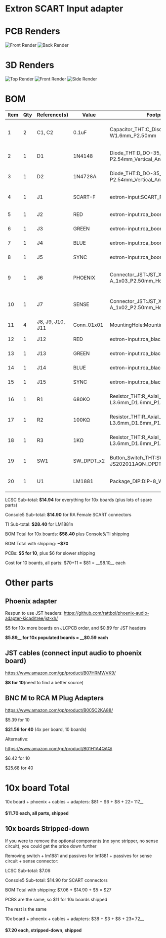 Extron SCART Input adapter
==========================

PCB Renders
===========

![Front Render](renders/front.png)
![Back Render](renders/back.png)

3D Renders
==========
![Top Render](renders/3d-top.png)
![Front Render](renders/3d-front.png)
![Side Render](renders/3d-side.png)

BOM
===========
| Item | Qty | Reference(s)     | Value      | Footprint                                                   | Datasheet                                                                                                            |
|------|-----|------------------|------------|-------------------------------------------------------------|----------------------------------------------------------------------------------------------------------------------|
| 1    | 2   | C1, C2           | 0.1uF      | Capacitor_THT:C_Disc_D3.0mm W1.6mm_P2.50mm                  | https://lcsc.com/product-detail/Multilayer-Ceramic-Capacitors-MLCC-Leaded_100nF-104-20-100V_C154503.html             |
| 2    | 1   | D1               | 1N4148     | Diode_THT:D_DO-35_SOD27 P2.54mm_Vertical_AnodeUp            | https://lcsc.com/product-detail/Switching-Diode_1N4148_C14516.html                                                   |
| 3    | 1   | D2               | 1N4728A    | Diode_THT:D_DO-35_SOD27 P2.54mm_Vertical_AnodeUp,~          | https://lcsc.com/product-detail/Zener-Diodes_ON-Semicon_1N4728A_ON-Semicon-ON-1N4728A_C140852.html                   |
| 4    | 1   | J1               | SCART-F    | extron-input:SCART_F_RA, ~                                  | https://console5.com/store/female-scart-jp21-through-hole-pcb-mount-21-pin-connector-right-angle.html                |
| 5    | 1   | J2               | RED        | extron-input:rca_boom, ~                                    | https://lcsc.com/product-detail/AV-Connectors_AV-5_C18080.html                                                       |
| 6    | 1   | J3               | GREEN      | extron-input:rca_boom, ~                                    | https://lcsc.com/product-detail/AV-Connectors_AV-5_C18080.html                                                       |
| 7    | 1   | J4               | BLUE       | extron-input:rca_boom, ~                                    | https://lcsc.com/product-detail/AV-Connectors_AV-5_C18080.html                                                       |
| 8    | 1   | J5               | SYNC       | extron-input:rca_boom, ~                                    | https://lcsc.com/product-detail/AV-Connectors_AV-5_C18080.html                                                       |
| 9    | 1   | J6               | PHOENIX    | Connector_JST:JST_XH_S03B XH-A_1x03_P2.50mm_Horizontal,~    | https://lcsc.com/product-detail/XH-Connectors_JST_S3B-XH-A-LF-SN_XHsocket-1-3P-Curved-needle-pitch2-5mm_C157928.html |
| 10   | 1   | J7               | SENSE      | Connector_JST:JST_XH_S02B XH-A_1x02_P2.50mm_Horizontal,~    | https://lcsc.com/product-detail/XH-Connectors_JST_S2B-XH-A-LF-SN_XHsocket-1-2P-Curved-needle-pitch2-5mm_C157931.html |
| 11   | 4   | J8, J9, J10, J11 | Conn_01x01 | MountingHole:MountingHole_3.2mm_M3                          | N/A                                                                                                                  |
| 12   | 1   | J12              | RED        | extron-input:rca_black, ~                                   | https://www.arrow.com/en/products/rcj-042/cui-inc                                                                    |
| 13   | 1   | J13              | GREEN      | extron-input:rca_black, ~                                   | https://www.arrow.com/en/products/rcj-046/cui-inc                                                                    |
| 14   | 1   | J14              | BLUE       | extron-input:rca_black, ~                                   | https://www.arrow.com/en/products/rcj-045/cui-inc                                                                    |
| 15   | 1   | J15              | SYNC       | extron-input:rca_black, ~                                   | https://www.arrow.com/en/products/rcj-044/cui-inc                                                                    |
| 16   | 1   | R1               | 680KΩ      | Resistor_THT:R_Axial_DIN0204 L3.6mm_D1.6mm_P1.90mm_Vertical | https://lcsc.com/product-detail/Others_FlyWin-CR1-8W-5-680K-OTB5_C337028.html                                        |
| 17   | 1   | R2               | 100KΩ      | Resistor_THT:R_Axial_DIN0204 L3.6mm_D1.6mm_P1.90mm_Vertical | https://lcsc.com/product-detail/Carbon-Film-Resistors_100KR-104-5_C120103.html                                       |
| 18   | 1   | R3               | 1KΩ        | Resistor_THT:R_Axial_DIN0204 L3.6mm_D1.6mm_P1.90mm_Vertical | https://lcsc.com/product-detail/Carbon-Film-Resistors_1KR-102-5_C120055.html                                         |
| 19   | 1   | SW1              | SW_DPDT_x2 | Button_Switch_THT:SW_CuK JS202011AQN_DPDT_Angled,           | https://lcsc.com/product-detail/Toggle-Switches_C-K_JS202011AQN_C-K-JS202011AQN_C221662.html                         |
| 20   | 1   | U1               | LM1881     | Package_DIP:DIP-8_W7.62mm,                                  | https://www.ti.com/store/ti/en/p/product/?p=LM1881N/NOPB&HQS=corp-tistore-null-storeinv-invf-store-octopart-wwe      |


LCSC     Sub-total: __$14.94__ for everything for 10x boards (plus lots of spare parts)

Console5 Sub-total: __$14.90__ for RA Female SCART connectors

TI       Sub-total: __$28.40__ for LM1881n 

BOM Total for 10x boards: __$58.40__ plus Console5/TI shipping

BOM Total with shipping: __~$70__


PCBs: __$5 for 10__, plus $6 for slower shipping

Cost for 10 boards, all parts: $70+11 = $81 = __$8.10__ each

Other parts 
===========

Phoenix adapter
---------------

Respun to use JST headers: https://github.com/rattboi/phoenix-audio-adapter-kicad/tree/jst-xh/

$5 for 10x more boards on JLCPCB order, and $0.89 for JST headers

__$5.89__ for 10x populated boards = __$0.59 each__

JST cables (connect input audio to phoenix board)
----------
https://www.amazon.com/gp/product/B07HRMWVK9/

__$8 for 10__(need to find a better source)

BNC M to RCA M Plug Adapters
---------------
https://www.amazon.com/gp/product/B005C2KA88/

$5.39 for 10

__$21.56 for 40__ (4x per board, 10 boards)

Alternative: 

https://www.amazon.com/gp/product/B01H1A4QAQ/

$6.42 for 10

$25.68 for 40

10x board Total
===============
10x board + phoenix + cables + adapters: $81 + $6 + $8 + $22 = __~$117__

__$11.70 each, all parts, shipped__

10x boards Stripped-down 
------------------------

If you were to remove the optional components (no sync stripper, no sense circuit), you could get the price down further

Removing switch + lm1881 and passives for lm1881 + passives for sense circuit + sense connector: 

LCSC     Sub-total: $7.06

Console5 Sub-total: $14.90 for SCART connectors

BOM Total with shipping: $7.06 + $14.90 + $5 = $27

PCBS are the same, so $11 for 10x boards shipped

The rest is the same

10x board + phoenix + cables + adapters: $38 + $3 + $8 + $23 = __~$72__

__$7.20 each, stripped-down, shipped__
